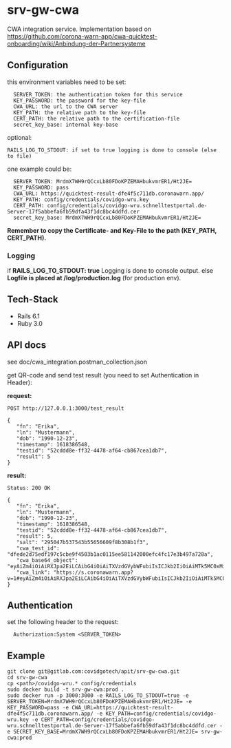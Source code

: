 # srv-gw-cwa

CWA integration service. Implementation based on https://github.com/corona-warn-app/cwa-quicktest-onboarding/wiki/Anbindung-der-Partnersysteme

## Configuration

this environment variables need to be set:
```
  SERVER_TOKEN: the authentication token for this service
  KEY_PASSWORD: the password for the key-file
  CWA_URL: the url to the CWA server
  KEY_PATH: the relative path to the key-file
  CERT_PATH: the relative path to the certification-file
  secret_key_base: internal key-base
```
optional:
```
RAILS_LOG_TO_STDOUT: if set to true logging is done to console (else to file)
```

one example could be:
```
  SERVER_TOKEN: MrdmX7WH9rQCcxLb80FDoKPZEMAHbukvmrER1/Ht2JE=
  KEY_PASSWORD: pass
  CWA_URL: https://quicktest-result-dfe4f5c711db.coronawarn.app/
  KEY_PATH: config/credentials/covidgo-wru.key
  CERT_PATH: config/credentials/covidgo-wru.schnelltestportal.de-Server-17f5abbefa6fb59dfa43f1dc8bc4ddfd.cer
  secret_key_base: MrdmX7WH9rQCcxLb80FDoKPZEMAHbukvmrER1/Ht2JE=
```
**Remember to copy the Certificate- and Key-File to the path (KEY_PATH, CERT_PATH).**

### Logging
 if **RAILS_LOG_TO_STDOUT: true** Logging is done to console output.
 else **Logfile is placed at /log/production.log** (for production env).

## Tech-Stack
* Rails 6.1
* Ruby 3.0

## API docs
 see doc/cwa_integration.postman_collection.json

 get QR-code and send test result (you need to set Authentication in Header):

 **request:**

 `POST http://127.0.0.1:3000/test_result`
 ```
 {
    "fn": "Erika",
    "ln": "Mustermann",
    "dob": "1990-12-23",
    "timestamp": 1618386548,
    "testid": "52cddd8e-ff32-4478-af64-cb867cea1db7",
    "result": 5
}
 ```

  **result:**

`Status: 200 OK`
 ```
 {
    "fn": "Erika",
    "ln": "Mustermann",
    "dob": "1990-12-23",
    "timestamp": 1618386548,
    "testid": "52cddd8e-ff32-4478-af64-cb867cea1db7",
    "result": 5,
    "salt": "295047b537543b55656609f8b308b1f3",
    "cwa_test_id": "dfede2d75edf197c5cbe9f4503b1ac0115ee581142000efc4fc17e3b497a728a",
    "cwa_base64_object": "eyAiZm4iOiAiRXJpa2EiLCAibG4iOiAiTXVzdGVybWFubiIsICJkb2IiOiAiMTk5MC0xMi0yMyIsICJ0aW1lc3RhbXAiOiAxNjE4Mzg2NTQ4LCAidGVzdGlkIjogIjUyY2RkZDhlLWZmMzItNDQ3OC1hZjY0LWNiODY3Y2VhMWRiNyIsICJzYWx0IjogIjI5NTA0N2I1Mzc1NDNiNTU2NTY2MDlmOGIzMDhiMWYzIiwgImhhc2giOiAiZGZlZGUyZDc1ZWRmMTk3YzVjYmU5ZjQ1MDNiMWFjMDExNWVlNTgxMTQyMDAwZWZjNGZjMTdlM2I0OTdhNzI4YSIgfQ==",
    "cwa_link": "https://s.coronawarn.app?v=1#eyAiZm4iOiAiRXJpa2EiLCAibG4iOiAiTXVzdGVybWFubiIsICJkb2IiOiAiMTk5MC0xMi0yMyIsICJ0aW1lc3RhbXAiOiAxNjE4Mzg2NTQ4LCAidGVzdGlkIjogIjUyY2RkZDhlLWZmMzItNDQ3OC1hZjY0LWNiODY3Y2VhMWRiNyIsICJzYWx0IjogIjI5NTA0N2I1Mzc1NDNiNTU2NTY2MDlmOGIzMDhiMWYzIiwgImhhc2giOiAiZGZlZGUyZDc1ZWRmMTk3YzVjYmU5ZjQ1MDNiMWFjMDExNWVlNTgxMTQyMDAwZWZjNGZjMTdlM2I0OTdhNzI4YSIgfQ=="
}
 ```


## Authentication
set the following header to the request:
```
  Authorization:System <SERVER_TOKEN>
```

## Example
```
git clone git@gitlab.com:covidgotech/apit/srv-gw-cwa.git
cd srv-gw-cwa
cp <path>/covidgo-wru.* config/credentials
sudo docker build -t srv-gw-cwa:prod .
sudo docker run -p 3000:3000 -e RAILS_LOG_TO_STDOUT=true -e SERVER_TOKEN=MrdmX7WH9rQCcxLb80FDoKPZEMAHbukvmrER1/Ht2JE= -e KEY_PASSWORD=pass -e CWA_URL=https://quicktest-result-dfe4f5c711db.coronawarn.app/ -e KEY_PATH=config/credentials/covidgo-wru.key -e CERT_PATH=config/credentials/covidgo-wru.schnelltestportal.de-Server-17f5abbefa6fb59dfa43f1dc8bc4ddfd.cer -e SECRET_KEY_BASE=MrdmX7WH9rQCcxLb80FDoKPZEMAHbukvmrER1/Ht2JE= srv-gw-cwa:prod
```
